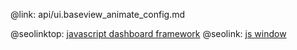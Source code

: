 @link: api/ui.baseview_animate_config.md

@seolinktop: [javascript dashboard framework](https://webix.com)
@seolink: [js window](https://webix.com/widget/window/)